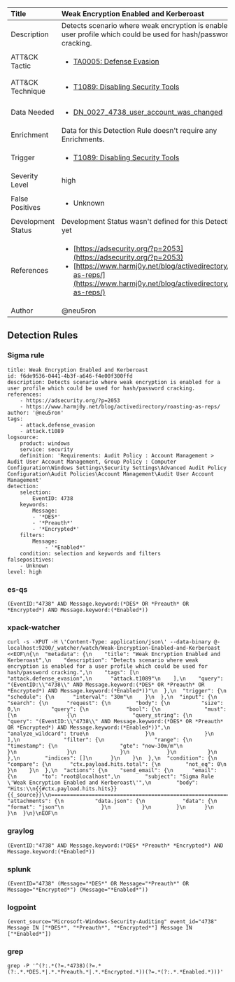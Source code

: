 | Title                | Weak Encryption Enabled and Kerberoast                                                                                                                                                 |
|:---------------------|:------------------------------------------------------------------------------------------------------------------------------------------------------------|
| Description          | Detects scenario where weak encryption is enabled for a user profile which could be used for hash/password cracking.                                                                                                                                           |
| ATT&amp;CK Tactic    |  <ul><li>[TA0005: Defense Evasion](https://attack.mitre.org/tactics/TA0005)</li></ul>  |
| ATT&amp;CK Technique | <ul><li>[T1089: Disabling Security Tools](https://attack.mitre.org/techniques/T1089)</li></ul>  |
| Data Needed          | <ul><li>[DN_0027_4738_user_account_was_changed](../Data_Needed/DN_0027_4738_user_account_was_changed.md)</li></ul>  |
| Enrichment           |  Data for this Detection Rule doesn't require any Enrichments.  |
| Trigger              | <ul><li>[T1089: Disabling Security Tools](../Triggers/T1089.md)</li></ul>  |
| Severity Level       | high |
| False Positives      | <ul><li>Unknown</li></ul>  |
| Development Status   |  Development Status wasn't defined for this Detection Rule yet  |
| References           | <ul><li>[https://adsecurity.org/?p=2053](https://adsecurity.org/?p=2053)</li><li>[https://www.harmj0y.net/blog/activedirectory/roasting-as-reps/](https://www.harmj0y.net/blog/activedirectory/roasting-as-reps/)</li></ul>  |
| Author               | @neu5ron |


## Detection Rules

### Sigma rule

```
title: Weak Encryption Enabled and Kerberoast
id: f6de9536-0441-4b3f-a646-f4e00f300ffd
description: Detects scenario where weak encryption is enabled for a user profile which could be used for hash/password cracking.
references:
    - https://adsecurity.org/?p=2053
    - https://www.harmj0y.net/blog/activedirectory/roasting-as-reps/
author: '@neu5ron'
tags:
    - attack.defense_evasion
    - attack.t1089
logsource:
    product: windows
    service: security
    definition: 'Requirements: Audit Policy : Account Management > Audit User Account Management, Group Policy : Computer Configuration\Windows Settings\Security Settings\Advanced Audit Policy Configuration\Audit Policies\Account Management\Audit User Account Management'
detection:
    selection:
        EventID: 4738
    keywords:
        Message:
        - '*DES*'
        - '*Preauth*'
        - '*Encrypted*'
    filters:
        Message:
            - '*Enabled*'
    condition: selection and keywords and filters
falsepositives: 
    - Unknown
level: high

```





### es-qs
    
```
(EventID:"4738" AND Message.keyword:(*DES* OR *Preauth* OR *Encrypted*) AND Message.keyword:(*Enabled*))
```


### xpack-watcher
    
```
curl -s -XPUT -H \'Content-Type: application/json\' --data-binary @- localhost:9200/_watcher/watch/Weak-Encryption-Enabled-and-Kerberoast <<EOF\n{\n  "metadata": {\n    "title": "Weak Encryption Enabled and Kerberoast",\n    "description": "Detects scenario where weak encryption is enabled for a user profile which could be used for hash/password cracking.",\n    "tags": [\n      "attack.defense_evasion",\n      "attack.t1089"\n    ],\n    "query": "(EventID:\\"4738\\" AND Message.keyword:(*DES* OR *Preauth* OR *Encrypted*) AND Message.keyword:(*Enabled*))"\n  },\n  "trigger": {\n    "schedule": {\n      "interval": "30m"\n    }\n  },\n  "input": {\n    "search": {\n      "request": {\n        "body": {\n          "size": 0,\n          "query": {\n            "bool": {\n              "must": [\n                {\n                  "query_string": {\n                    "query": "(EventID:\\"4738\\" AND Message.keyword:(*DES* OR *Preauth* OR *Encrypted*) AND Message.keyword:(*Enabled*))",\n                    "analyze_wildcard": true\n                  }\n                }\n              ],\n              "filter": {\n                "range": {\n                  "timestamp": {\n                    "gte": "now-30m/m"\n                  }\n                }\n              }\n            }\n          }\n        },\n        "indices": []\n      }\n    }\n  },\n  "condition": {\n    "compare": {\n      "ctx.payload.hits.total": {\n        "not_eq": 0\n      }\n    }\n  },\n  "actions": {\n    "send_email": {\n      "email": {\n        "to": "root@localhost",\n        "subject": "Sigma Rule \'Weak Encryption Enabled and Kerberoast\'",\n        "body": "Hits:\\n{{#ctx.payload.hits.hits}}{{_source}}\\n================================================================================\\n{{/ctx.payload.hits.hits}}",\n        "attachments": {\n          "data.json": {\n            "data": {\n              "format": "json"\n            }\n          }\n        }\n      }\n    }\n  }\n}\nEOF\n
```


### graylog
    
```
(EventID:"4738" AND Message.keyword:(*DES* *Preauth* *Encrypted*) AND Message.keyword:(*Enabled*))
```


### splunk
    
```
(EventID="4738" (Message="*DES*" OR Message="*Preauth*" OR Message="*Encrypted*") (Message="*Enabled*"))
```


### logpoint
    
```
(event_source="Microsoft-Windows-Security-Auditing" event_id="4738" Message IN ["*DES*", "*Preauth*", "*Encrypted*"] Message IN ["*Enabled*"])
```


### grep
    
```
grep -P '^(?:.*(?=.*4738)(?=.*(?:.*.*DES.*|.*.*Preauth.*|.*.*Encrypted.*))(?=.*(?:.*.*Enabled.*)))'
```



